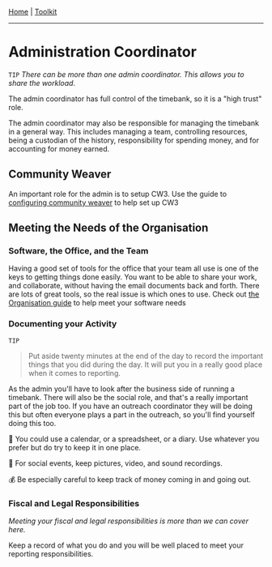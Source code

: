 [Home](index.md) | [Toolkit](Toolkit.md)

---

# Administration Coordinator

``TIP`` *There can be more than one admin coordinator. This allows you to share the workload*. 

The admin coordinator has full control of the timebank, so it is a "high trust" role.

The admin coordinator may also be responsible for managing the timebank in a general way. This includes managing a team, controlling resources, being a custodian of the history, responsibility for spending money, and for accounting for money earned. 

## Community Weaver

An important role for the admin is to setup CW3. Use the guide to [configuring community weaver](CommunityWeaver.md) to help set up CW3

## Meeting the Needs of the Organisation

### Software, the Office, and the Team

Having a good set of tools for the office that your team all use is one of the keys to getting things done easily. You want to be able to share your work, and collaborate, without having the email documents back and forth. There are lots of great tools, so the real issue is which ones to use. Check out  [the Organisation guide](Organisation.md) to help meet your software needs

### Documenting your Activity

``TIP`` 
> Put aside twenty minutes at the end of the day to record the important things that you did during the day. It will put you in a really good place when it comes to reporting. 

As the admin you'll have to look after the business side of running a timebank. There will also be the social role, and that's a really important part of the job too. If you have an outreach coordinator they will be doing this but often everyone plays a part in the outreach, so you'll find yourself doing this too. 

&#128210; You could use a calendar, or a spreadsheet, or a diary. Use whatever you prefer but do try to keep it in one place. 

&#129395; For social events, keep pictures, video, and sound recordings.

&#128176; Be especially careful to keep track of money coming in and going out. 



### Fiscal and Legal Responsibilities

*Meeting your fiscal and legal responsibilities is more than we can cover here.*  

Keep a record of what you do and you will be well placed to meet your reporting responsibilities.
